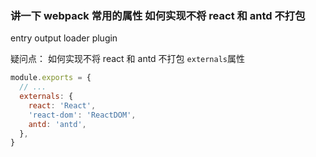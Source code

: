 ### 讲一下 webpack 常用的属性 如何实现不将 react 和 antd 不打包

entry
output
loader
plugin

疑问点：
如何实现不将 react 和 antd 不打包
`externals`属性

```js
module.exports = {
  // ...
  externals: {
    react: 'React',
    'react-dom': 'ReactDOM',
    antd: 'antd',
  },
}
```
